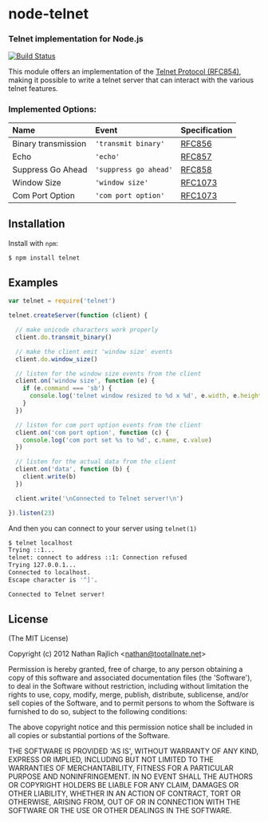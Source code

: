 node-telnet
===========
### Telnet implementation for Node.js
[![Build Status](https://secure.travis-ci.org/TooTallNate/node-telnet.png)](http://travis-ci.org/TooTallNate/node-telnet)


This module offers an implementation of the [Telnet Protocol (RFC854)][rfc],
making it possible to write a telnet server that can interact with the various
telnet features.

### Implemented Options:

| **Name**            | **Event**             |**Specification**
|:--------------------|:----------------------|:-------------------------
| Binary transmission | `'transmit binary'`   | [RFC856](http://tools.ietf.org/html/rfc856)
| Echo                | `'echo'`              | [RFC857](http://tools.ietf.org/html/rfc857)
| Suppress Go Ahead   | `'suppress go ahead'` | [RFC858](http://tools.ietf.org/html/rfc858)
| Window Size         | `'window size'`       | [RFC1073](http://tools.ietf.org/html/rfc1073)
| Com Port Option     | `'com port option'`   | [RFC1073](http://tools.ietf.org/html/rfc2217)

Installation
------------

Install with `npm`:

``` bash
$ npm install telnet
```


Examples
--------

``` js
var telnet = require('telnet')

telnet.createServer(function (client) {

  // make unicode characters work properly
  client.do.transmit_binary()

  // make the client emit 'window size' events
  client.do.window_size()

  // listen for the window size events from the client
  client.on('window size', function (e) {
    if (e.command === 'sb') {
      console.log('telnet window resized to %d x %d', e.width, e.height)
    }
  })

  // listen for com port option events from the client
  client.on('com port option', function (c) {
    console.log('com port set %s to %d', c.name, c.value)
  })

  // listen for the actual data from the client
  client.on('data', function (b) {
    client.write(b)
  })

  client.write('\nConnected to Telnet server!\n')

}).listen(23)
```

And then you can connect to your server using `telnet(1)`

``` bash
$ telnet localhost
Trying ::1...
telnet: connect to address ::1: Connection refused
Trying 127.0.0.1...
Connected to localhost.
Escape character is '^]'.

Connected to Telnet server!
```


License
-------

(The MIT License)

Copyright (c) 2012 Nathan Rajlich &lt;nathan@tootallnate.net&gt;

Permission is hereby granted, free of charge, to any person obtaining
a copy of this software and associated documentation files (the
'Software'), to deal in the Software without restriction, including
without limitation the rights to use, copy, modify, merge, publish,
distribute, sublicense, and/or sell copies of the Software, and to
permit persons to whom the Software is furnished to do so, subject to
the following conditions:

The above copyright notice and this permission notice shall be
included in all copies or substantial portions of the Software.

THE SOFTWARE IS PROVIDED 'AS IS', WITHOUT WARRANTY OF ANY KIND,
EXPRESS OR IMPLIED, INCLUDING BUT NOT LIMITED TO THE WARRANTIES OF
MERCHANTABILITY, FITNESS FOR A PARTICULAR PURPOSE AND NONINFRINGEMENT.
IN NO EVENT SHALL THE AUTHORS OR COPYRIGHT HOLDERS BE LIABLE FOR ANY
CLAIM, DAMAGES OR OTHER LIABILITY, WHETHER IN AN ACTION OF CONTRACT,
TORT OR OTHERWISE, ARISING FROM, OUT OF OR IN CONNECTION WITH THE
SOFTWARE OR THE USE OR OTHER DEALINGS IN THE SOFTWARE.

[rfc]: http://tools.ietf.org/html/rfc854
